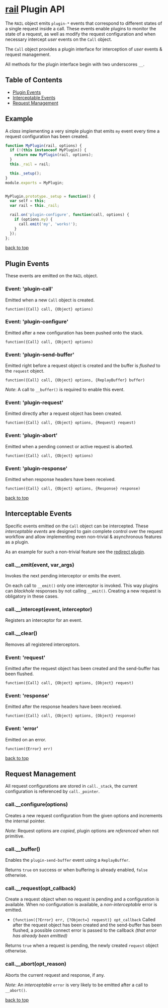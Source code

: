 # [rail](../README.markdown) Plugin API

The `RAIL` object emits `plugin-*` events that correspond to different states of a single request inside a call.
These events enable plugins to monitor the state of a request, as well as modify the request configuration and when necessary intercept _user_ events on the `Call` object.

The `Call` object provides a plugin interface for interception of _user_ events & request management.

All methods for the plugin interface begin with two underscores `__`.

## Table of Contents

  - [Plugin Events](#plugin-events)
  - [Interceptable Events](#interceptable-events)
  - [Request Management](#request-management)

## Example
A _class_ implementing a very simple plugin that emits `my` event every time a request configuration has been created.

```js
function MyPlugin(rail, options) {
  if (!(this instanceof MyPlugin)) {
    return new MyPlugin(rail, options);
  }
  this._rail = rail;

  this._setup();
}
module.exports = MyPlugin;


MyPlugin.prototype._setup = function() {
  var self = this;
  var rail = this._rail;

  rail.on('plugin-configure', function(call, options) {
    if (options.my) {
      call.emit('my', 'works!');
    }
  });
};
```

[back to top](#table-of-contents)

## Plugin Events

These events are emitted on the `RAIL` object.

### Event: 'plugin-call'
Emitted when a new `Call` object is created.

`function({Call} call, {Object} options)`

### Event: 'plugin-configure'
Emitted after a new configuration has been pushed onto the stack.

`function({Call} call, {Object} options)`

### Event: 'plugin-send-buffer'
Emitted right before a request object is created and the buffer is _flushed_ to the `request` object.

`function({Call} call, {Object} options, {ReplayBuffer} buffer)`

_Note_: A call to `__buffer()` is required to enable this event.

### Event: 'plugin-request'
Emitted directly after a request object has been created.

`function({Call} call, {Object} options, {Request} request)`

### Event: 'plugin-abort'
Emitted when a pending connect or active request is aborted.

`function({Call} call, {Object} options)`

### Event: 'plugin-response'
Emitted when response headers have been received.

`function({Call} call, {Object} options, {Response} response)`

[back to top](#table-of-contents)

## Interceptable Events
Specific events emitted on the `Call` object can be intercepted.
These _interceptable events_ are designed to gain complete control over the request workflow and allow implementing even non-trivial & asynchronous features as a plugin.

As an example for such a non-trivial feature see the [redirect plugin](../lib/plugins/redirect.js).

### call.\_\_emit(event, var_args)
Invokes the next pending interceptor or emits the event.

On each call to `__emit()` only one interceptor is invoked. This way plugins can _blackhole_ responses by not calling `__emit()`. Creating a new request is obligatory in these cases.

### call.\_\_intercept(event, interceptor)
Registers an interceptor for an event.

### call.\_\_clear()
Removes all registered interceptors.

### Event: 'request'
Emitted after the request object has been created and the send-buffer has been flushed.

`function({Call} call, {Object} options, {Object} request)`

### Event: 'response'
Emitted after the response headers have been received.

`function({Call} call, {Object} options, {Object} response)`

### Event: 'error'
Emitted on an error.

`function({Error} err)`

[back to top](#table-of-contents)

## Request Management
All request configurations are stored in `call._stack`, the current configuration is referenced by `call._pointer`.

### call.\_\_configure(options)
Creates a new request configuration from the given options and increments the internal pointer.

_Note_: Request options are _copied_, plugin options are _referenced_ when not primitive.

### call.\_\_buffer()
Enables the `plugin-send-buffer` event using a `ReplayBuffer`.

Returns `true` on success or when buffering is already enabled, `false` otherwise.

### call.\_\_request(opt_callback)
Create a request object when no request is pending and a configuration is available. When no configuration is available, a _non-interceptable_ error is emitted.

  - `{function({?Error} err, {?Object=} request)} opt_callback` Called after the request object has been created and the send-buffer has been flushed, a possible connect error is passed to the callback _(that error has already been emitted)_

Returns `true` when a request is pending, the newly created `request` object otherwise.

### call.\_\_abort(opt_reason)
Aborts the current request and response, if any.

_Note_: An _interceptable_ `error` is very likely to be emitted after a call to `__abort()`.

[back to top](#table-of-contents)
